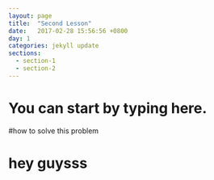```yaml
---
layout: page
title:  "Second Lesson"
date:   2017-02-28 15:56:56 +0800
day: 1
categories: jekyll update
sections:
  - section-1
  - section-2
---
```

# You can start by typing here.

#how to solve this problem

# hey guysss
